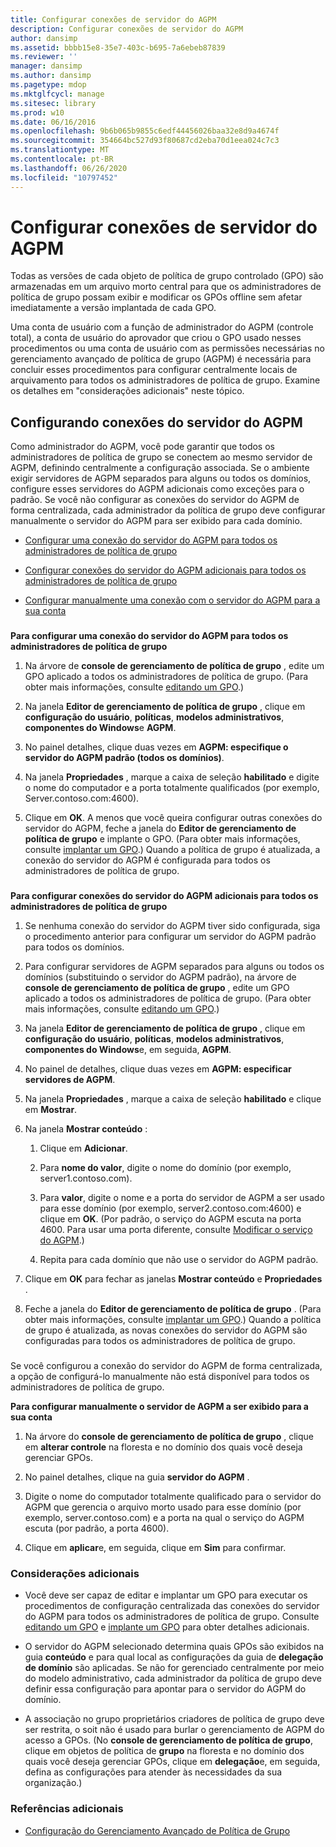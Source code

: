 ```yaml
---
title: Configurar conexões de servidor do AGPM
description: Configurar conexões de servidor do AGPM
author: dansimp
ms.assetid: bbbb15e8-35e7-403c-b695-7a6ebeb87839
ms.reviewer: ''
manager: dansimp
ms.author: dansimp
ms.pagetype: mdop
ms.mktglfcycl: manage
ms.sitesec: library
ms.prod: w10
ms.date: 06/16/2016
ms.openlocfilehash: 9b6b065b9855c6edf44456026baa32e8d9a4674f
ms.sourcegitcommit: 354664bc527d93f80687cd2eba70d1eea024c7c3
ms.translationtype: MT
ms.contentlocale: pt-BR
ms.lasthandoff: 06/26/2020
ms.locfileid: "10797452"
---
```

# Configurar conexões de servidor do AGPM


Todas as versões de cada objeto de política de grupo controlado (GPO) são armazenadas em um arquivo morto central para que os administradores de política de grupo possam exibir e modificar os GPOs offline sem afetar imediatamente a versão implantada de cada GPO.

Uma conta de usuário com a função de administrador do AGPM (controle total), a conta de usuário do aprovador que criou o GPO usado nesses procedimentos ou uma conta de usuário com as permissões necessárias no gerenciamento avançado de política de grupo (AGPM) é necessária para concluir esses procedimentos para configurar centralmente locais de arquivamento para todos os administradores de política de grupo. Examine os detalhes em "considerações adicionais" neste tópico.

## Configurando conexões do servidor do AGPM


Como administrador do AGPM, você pode garantir que todos os administradores de política de grupo se conectem ao mesmo servidor de AGPM, definindo centralmente a configuração associada. Se o ambiente exigir servidores de AGPM separados para alguns ou todos os domínios, configure esses servidores do AGPM adicionais como exceções para o padrão. Se você não configurar as conexões do servidor do AGPM de forma centralizada, cada administrador da política de grupo deve configurar manualmente o servidor do AGPM para ser exibido para cada domínio.

-   [Configurar uma conexão do servidor do AGPM para todos os administradores de política de grupo](#bkmk-defaultarchiveloc)

-   [Configurar conexões do servidor do AGPM adicionais para todos os administradores de política de grupo](#bkmk-additionalarchiveloc)

-   [Configurar manualmente uma conexão com o servidor do AGPM para a sua conta](#bkmk-manuallyconfigurearchiveloc)

### <a href="" id="bkmk-defaultarchiveloc"></a>

**Para configurar uma conexão do servidor do AGPM para todos os administradores de política de grupo**

1.  Na árvore de **console de gerenciamento de política de grupo** , edite um GPO aplicado a todos os administradores de política de grupo. (Para obter mais informações, consulte [editando um GPO](editing-a-gpo-agpm40.md).)

2.  Na janela **Editor de gerenciamento de política de grupo** , clique em **configuração do usuário**, **políticas**, **modelos administrativos**, **componentes do Windows**e **AGPM**.

3.  No painel detalhes, clique duas vezes em **AGPM: especifique o servidor do AGPM padrão (todos os domínios)**.

4.  Na janela **Propriedades** , marque a caixa de seleção **habilitado** e digite o nome do computador e a porta totalmente qualificados (por exemplo, Server.contoso.com:4600).

5.  Clique em **OK**. A menos que você queira configurar outras conexões do servidor do AGPM, feche a janela do **Editor de gerenciamento de política de grupo** e implante o GPO. (Para obter mais informações, consulte [implantar um GPO](deploy-a-gpo-agpm40.md).) Quando a política de grupo é atualizada, a conexão do servidor do AGPM é configurada para todos os administradores de política de grupo.

### <a href="" id="bkmk-additionalarchiveloc"></a>

**Para configurar conexões do servidor do AGPM adicionais para todos os administradores de política de grupo**

1.  Se nenhuma conexão do servidor do AGPM tiver sido configurada, siga o procedimento anterior para configurar um servidor do AGPM padrão para todos os domínios.

2.  Para configurar servidores de AGPM separados para alguns ou todos os domínios (substituindo o servidor do AGPM padrão), na árvore de **console de gerenciamento de política de grupo** , edite um GPO aplicado a todos os administradores de política de grupo. (Para obter mais informações, consulte [editando um GPO](editing-a-gpo-agpm40.md).)

3.  Na janela **Editor de gerenciamento de política de grupo** , clique em **configuração do usuário**, **políticas**, **modelos administrativos**, **componentes do Windows**e, em seguida, **AGPM**.

4.  No painel de detalhes, clique duas vezes em **AGPM: especificar servidores de AGPM**.

5.  Na janela **Propriedades** , marque a caixa de seleção **habilitado** e clique em **Mostrar**.

6.  Na janela **Mostrar conteúdo** :

    1.  Clique em **Adicionar**.

    2.  Para **nome do valor**, digite o nome do domínio (por exemplo, server1.contoso.com).

    3.  Para **valor**, digite o nome e a porta do servidor de AGPM a ser usado para esse domínio (por exemplo, server2.contoso.com:4600) e clique em **OK**. (Por padrão, o serviço do AGPM escuta na porta 4600. Para usar uma porta diferente, consulte [Modificar o serviço do AGPM](modify-the-agpm-service-agpm40.md).)

    4.  Repita para cada domínio que não use o servidor do AGPM padrão.

7.  Clique em **OK** para fechar as janelas **Mostrar conteúdo** e **Propriedades** .

8.  Feche a janela do **Editor de gerenciamento de política de grupo** . (Para obter mais informações, consulte [implantar um GPO](deploy-a-gpo-agpm40.md).) Quando a política de grupo é atualizada, as novas conexões do servidor do AGPM são configuradas para todos os administradores de política de grupo.

### <a href="" id="bkmk-manuallyconfigurearchiveloc"></a>

Se você configurou a conexão do servidor do AGPM de forma centralizada, a opção de configurá-lo manualmente não está disponível para todos os administradores de política de grupo.

**Para configurar manualmente o servidor de AGPM a ser exibido para a sua conta**

1.  Na árvore do **console de gerenciamento de política de grupo** , clique em **alterar controle** na floresta e no domínio dos quais você deseja gerenciar GPOs.

2.  No painel detalhes, clique na guia **servidor do AGPM** .

3.  Digite o nome do computador totalmente qualificado para o servidor do AGPM que gerencia o arquivo morto usado para esse domínio (por exemplo, server.contoso.com) e a porta na qual o serviço do AGPM escuta (por padrão, a porta 4600).

4.  Clique em **aplicar**e, em seguida, clique em **Sim** para confirmar.

### Considerações adicionais

-   Você deve ser capaz de editar e implantar um GPO para executar os procedimentos de configuração centralizada das conexões do servidor do AGPM para todos os administradores de política de grupo. Consulte [editando um GPO](editing-a-gpo-agpm40.md) e [implante um GPO](deploy-a-gpo-agpm40.md) para obter detalhes adicionais.

-   O servidor do AGPM selecionado determina quais GPOs são exibidos na guia **conteúdo** e para qual local as configurações da guia de **delegação de domínio** são aplicadas. Se não for gerenciado centralmente por meio do modelo administrativo, cada administrador da política de grupo deve definir essa configuração para apontar para o servidor do AGPM do domínio.

-   A associação no grupo proprietários criadores de política de grupo deve ser restrita, o soit não é usado para burlar o gerenciamento de AGPM do acesso a GPOs. (No **console de gerenciamento de política de grupo**, clique em objetos de política de **grupo** na floresta e no domínio dos quais você deseja gerenciar GPOs, clique em **delegação**e, em seguida, defina as configurações para atender às necessidades da sua organização.)

### Referências adicionais

-   [Configuração do Gerenciamento Avançado de Política de Grupo](configuring-advanced-group-policy-management-agpm40.md)

 

 





